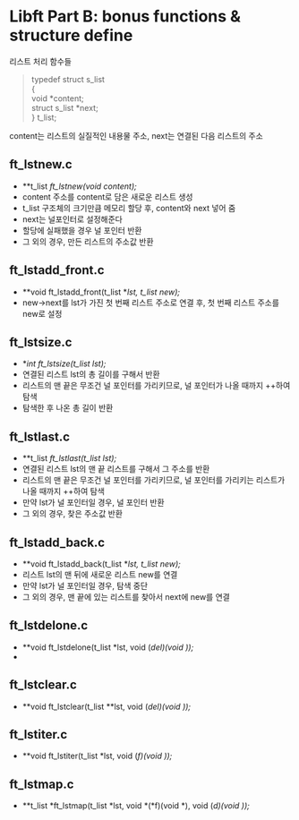 # Libft Part B: bonus functions & structure define
리스트 처리 함수들  
> typedef struct	s_list  
> {  
> 	void			*content;  
> 	struct s_list	*next;  
> }				t_list;  

content는 리스트의 실질적인 내용물 주소, next는 연결된 다음 리스트의 주소

## ft_lstnew.c
- **t_list	*ft_lstnew(void *content);**
- content 주소를 content로 담은 새로운 리스트 생성
- t_list 구조체의 크기만큼 메모리 할당 후, content와 next 넣어 줌
- next는 널포인터로 설정해준다
- 할당에 실패했을 경우 널 포인터 반환
- 그 외의 경우, 만든 리스트의 주소값 반환

## ft_lstadd_front.c
- **void	ft_lstadd_front(t_list **lst, t_list *new);**
- new->next를 lst가 가진 첫 번째 리스트 주소로 연결 후, 첫 번째 리스트 주소를 new로 설정

## ft_lstsize.c
- **int		ft_lstsize(t_list *lst);**
- 연결된 리스트 lst의 총 길이를 구해서 반환
- 리스트의 맨 끝은 무조건 널 포인터를 가리키므로, 널 포인터가 나올 때까지 ++하여 탐색
- 탐색한 후 나온 총 길이 반환

## ft_lstlast.c
- **t_list	*ft_lstlast(t_list *lst);**
- 연결된 리스트 lst의 맨 끝 리스트를 구해서 그 주소를 반환
- 리스트의 맨 끝은 무조건 널 포인터를 가리키므로, 널 포인터를 가리키는 리스트가 나올 때까지 ++하여 탐색
- 만약 lst가 널 포인터일 경우, 널 포인터 반환
- 그 외의 경우, 찾은 주소값 반환

## ft_lstadd_back.c
- **void	ft_lstadd_back(t_list **lst, t_list *new);**
- 리스트 lst의 맨 뒤에 새로운 리스트 new를 연결
- 만약 lst가 널 포인터일 경우, 탐색 중단
- 그 외의 경우, 맨 끝에 있는 리스트를 찾아서 next에 new를 연결

## ft_lstdelone.c
- **void	ft_lstdelone(t_list *lst, void (*del)(void *));**
- 
## ft_lstclear.c
- **void	ft_lstclear(t_list **lst, void (*del)(void *));**
## ft_lstiter.c
- **void	ft_lstiter(t_list *lst, void (*f)(void *));**
## ft_lstmap.c
- **t_list	\*ft_lstmap(t_list *lst, void *(*f)(void *), void (*d)(void *));**